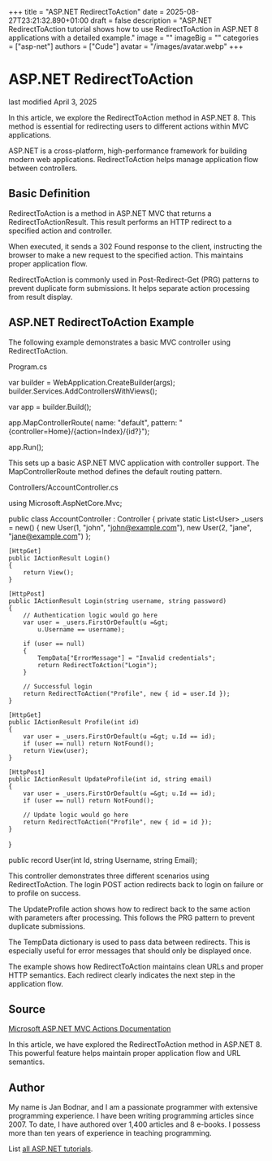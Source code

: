 +++
title = "ASP.NET RedirectToAction"
date = 2025-08-27T23:21:32.890+01:00
draft = false
description = "ASP.NET RedirectToAction tutorial shows how to use
RedirectToAction in ASP.NET 8 applications with a detailed example."
image = ""
imageBig = ""
categories = ["asp-net"]
authors = ["Cude"]
avatar = "/images/avatar.webp"
+++

# ASP.NET RedirectToAction

last modified April 3, 2025

In this article, we explore the RedirectToAction method in ASP.NET 8. This method
is essential for redirecting users to different actions within MVC applications.

ASP.NET is a cross-platform, high-performance framework for building modern web
applications. RedirectToAction helps manage application flow between controllers.

## Basic Definition

RedirectToAction is a method in ASP.NET MVC that returns a RedirectToActionResult.
This result performs an HTTP redirect to a specified action and controller.

When executed, it sends a 302 Found response to the client, instructing the
browser to make a new request to the specified action. This maintains proper
application flow.

RedirectToAction is commonly used in Post-Redirect-Get (PRG) patterns to prevent
duplicate form submissions. It helps separate action processing from result
display.

## ASP.NET RedirectToAction Example

The following example demonstrates a basic MVC controller using RedirectToAction.

Program.cs
  

var builder = WebApplication.CreateBuilder(args);
builder.Services.AddControllersWithViews();

var app = builder.Build();

app.MapControllerRoute(
    name: "default",
    pattern: "{controller=Home}/{action=Index}/{id?}");

app.Run();

This sets up a basic ASP.NET MVC application with controller support. The
MapControllerRoute method defines the default routing pattern.

Controllers/AccountController.cs
  

using Microsoft.AspNetCore.Mvc;

public class AccountController : Controller
{
    private static List&lt;User&gt; _users = new()
    {
        new User(1, "john", "john@example.com"),
        new User(2, "jane", "jane@example.com")
    };

    [HttpGet]
    public IActionResult Login()
    {
        return View();
    }

    [HttpPost]
    public IActionResult Login(string username, string password)
    {
        // Authentication logic would go here
        var user = _users.FirstOrDefault(u =&gt; 
            u.Username == username);
            
        if (user == null)
        {
            TempData["ErrorMessage"] = "Invalid credentials";
            return RedirectToAction("Login");
        }

        // Successful login
        return RedirectToAction("Profile", new { id = user.Id });
    }

    [HttpGet]
    public IActionResult Profile(int id)
    {
        var user = _users.FirstOrDefault(u =&gt; u.Id == id);
        if (user == null) return NotFound();
        return View(user);
    }

    [HttpPost]
    public IActionResult UpdateProfile(int id, string email)
    {
        var user = _users.FirstOrDefault(u =&gt; u.Id == id);
        if (user == null) return NotFound();

        // Update logic would go here
        return RedirectToAction("Profile", new { id = id });
    }
}

public record User(int Id, string Username, string Email);

This controller demonstrates three different scenarios using RedirectToAction.
The login POST action redirects back to login on failure or to profile on success.

The UpdateProfile action shows how to redirect back to the same action with
parameters after processing. This follows the PRG pattern to prevent duplicate
submissions.

The TempData dictionary is used to pass data between redirects.
This is especially useful for error messages that should only be displayed once.

The example shows how RedirectToAction maintains clean URLs and proper HTTP
semantics. Each redirect clearly indicates the next step in the application flow.

## Source

[Microsoft ASP.NET MVC Actions Documentation](https://learn.microsoft.com/en-us/aspnet/core/mvc/controllers/actions?view=aspnetcore-8.0)

In this article, we have explored the RedirectToAction method in ASP.NET 8. This
powerful feature helps maintain proper application flow and URL semantics.

## Author

My name is Jan Bodnar, and I am a passionate programmer with extensive
programming experience. I have been writing programming articles since 2007.
To date, I have authored over 1,400 articles and 8 e-books. I possess more
than ten years of experience in teaching programming.

List [all ASP.NET tutorials](/all/#asp-net).